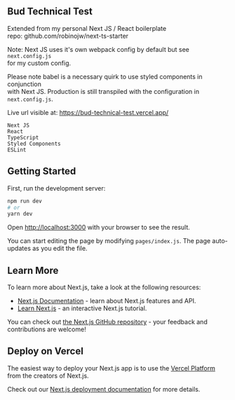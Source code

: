 ## Bud Technical Test

Extended from my personal Next JS / React boilerplate <br/>
repo: github.com/robinojw/next-ts-starter

Note:
Next JS uses it's own webpack config by default but see `next.config.js` <br/>
for my custom config.

Please note babel is a necessary quirk to use styled components in conjunction<br/>
with Next JS. Production is still transpiled with the configuration in<br/>
`next.config.js`.

Live url visible at: https://bud-technical-test.vercel.app/

`Next JS`<br/>
`React`<br/>
`TypeScript`<br/>
`Styled Components`<br/>
`ESLint`<br/>

## Getting Started

First, run the development server:

```bash
npm run dev
# or
yarn dev
```

Open [http://localhost:3000](http://localhost:3000) with your browser to see the result.

You can start editing the page by modifying `pages/index.js`. The page auto-updates as you edit the file.

## Learn More

To learn more about Next.js, take a look at the following resources:

- [Next.js Documentation](https://nextjs.org/docs) - learn about Next.js features and API.
- [Learn Next.js](https://nextjs.org/learn) - an interactive Next.js tutorial.

You can check out [the Next.js GitHub repository](https://github.com/vercel/next.js/) - your feedback and contributions are welcome!

## Deploy on Vercel

The easiest way to deploy your Next.js app is to use the [Vercel Platform](https://vercel.com/new?utm_medium=default-template&filter=next.js&utm_source=create-next-app&utm_campaign=create-next-app-readme) from the creators of Next.js.

Check out our [Next.js deployment documentation](https://nextjs.org/docs/deployment) for more details.
